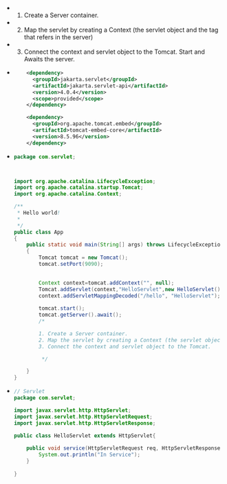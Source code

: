 - 1. Create a Server container.
- 2. Map the servlet by creating a Context (the servlet object and the tag that refers in the server)
- 3. Connect the context and servlet object to the Tomcat. Start and Awaits the server.
- ```xml
      <dependency>
        <groupId>jakarta.servlet</groupId>
        <artifactId>jakarta.servlet-api</artifactId>
        <version>4.0.4</version>
        <scope>provided</scope>
      </dependency>
  
      <dependency>
        <groupId>org.apache.tomcat.embed</groupId>
        <artifactId>tomcat-embed-core</artifactId>
        <version>8.5.96</version>
      </dependency>
  ```
- ```java
  package com.servlet;
  
  
  
  import org.apache.catalina.LifecycleException;
  import org.apache.catalina.startup.Tomcat;
  import org.apache.catalina.Context;
  
  /**
   * Hello world!
   *
   */
  public class App 
  {
      public static void main(String[] args) throws LifecycleException
      {
          Tomcat tomcat = new Tomcat();
          tomcat.setPort(9090);
          
  
          Context context=tomcat.addContext("", null);
          Tomcat.addServlet(context,"HelloServlet",new HelloServlet());
          context.addServletMappingDecoded("/hello", "HelloServlet");
          
          tomcat.start(); 
          tomcat.getServer().await();
          /*
  
          1. Create a Server container. 
          2. Map the servlet by creating a Context (the servlet object and the tag that refers in the server)
          3. Connect the context and servlet object to the Tomcat. 
  
           */
  
      }
  }
  
  ```
- ```java
  // Servlet
  package com.servlet;
  
  import javax.servlet.http.HttpServlet;
  import javax.servlet.http.HttpServletRequest;
  import javax.servlet.http.HttpServletResponse;
  
  public class HelloServlet extends HttpServlet{
      
      public void service(HttpServletRequest req, HttpServletResponse res){
          System.out.println("In Service");
      }
      
  }
  
  ```